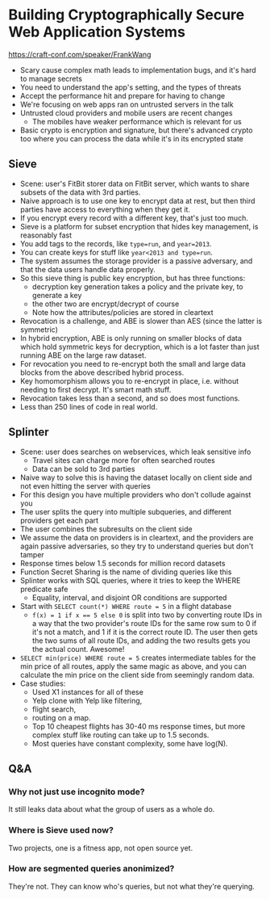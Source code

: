 # Building Cryptographically Secure Web Application Systems

https://craft-conf.com/speaker/FrankWang

- Scary cause complex math leads to implementation bugs,
  and it's hard to manage secrets
- You need to understand the app's setting, and the types of threats
- Accept the performance hit and prepare for having to change
- We're focusing on web apps ran on untrusted servers in the talk
- Untrusted cloud providers and mobile users are recent changes
  - The mobiles have weaker performance which is relevant for us
- Basic crypto is encryption and signature,
  but there's advanced crypto too where you can process the data
  while it's in its encrypted state

## Sieve

- Scene: user's FitBit storer data on FitBit server,
  which wants to share subsets of the data with 3rd parties.
- Naive approach is to use one key to encrypt data at rest,
  but then third parties have access to everything when they get it.
- If you encrypt every record with a different key, that's just too much.
- Sieve is a platform for subset encryption
  that hides key management, is reasonably fast
- You add tags to the records, like `type=run`, and `year=2013`.
- You can create keys for stuff like `year<2013 and type=run`.
- The system assumes the storage provider is a passive adversary,
  and that the data users handle data properly.
- So this sieve thing is public key encryption, but has three functions:
  - decryption key generation takes a policy and the private key,
    to generate a key
  - the other two are encrypt/decrypt of course
  - Note how the attributes/policies are stored in cleartext
- Revocation is a challenge, and ABE is slower than AES
  (since the latter is symmetric)
- In hybrid encryption, ABE is only running on smaller blocks of data
  which hold symmetric keys for decryption, which is a lot faster than
  just running ABE on the large raw dataset.
- For revocation you need to re-encrypt both the small and large data blocks
  from the above described hybrid process.
- Key homomorphism allows you to re-encrypt in place,
  i.e. without needing to first decrypt. It's smart math stuff.
- Revocation takes less than a second, and so does most functions.
- Less than 250 lines of code in real world.

## Splinter

- Scene: user does searches on webservices, which leak sensitive info
  - Travel sites can charge more for often searched routes
  - Data can be sold to 3rd parties
- Naive way to solve this is having the dataset locally on client side
  and not even hitting the server with queries
- For this design you have multiple providers who don't collude against you
- The user splits the query into multiple subqueries,
  and different providers get each part
- The user combines the subresults on the client side
- We assume the data on providers is in cleartext,
  and the providers are again passive adversaries,
  so they try to understand queries but don't tamper
- Response times below 1.5 seconds for million record datasets
- Function Secret Sharing is the name of dividing queries like this
- Splinter works with SQL queries,
  where it tries to keep the WHERE predicate safe
  - Equality, interval, and disjoint OR conditions are supported
- Start with `SELECT count(*) WHERE route = 5` in a flight database
  - `f(x) = 1 if x == 5 else 0` is split into two by converting route IDs
    in a way that the two provider's route IDs for the same row
    sum to 0 if it's not a match, and 1 if it is the correct route ID.
    The user then gets the two sums of all route IDs,
    and adding the two results gets you the actual count. Awesome!
- `SELECT min(price) WHERE route = 5` creates intermediate tables
  for the min price of all routes, apply the same magic as above,
  and you can calculate the min price on the client side
  from seemingly random data.
- Case studies: 
  - Used X1 instances for all of these
  - Yelp clone with Yelp like filtering,
  - flight search,
  - routing on a map.
  - Top 10 cheapest flights has 30-40 ms response times,
    but more complex stuff like routing can take up to 1.5 seconds.
  - Most queries have constant complexity, some have log(N).

## Q&A

### Why not just use incognito mode?

It still leaks data about what the group of users as a whole do.

### Where is Sieve used now?

Two projects, one is a fitness app, not open source yet.

### How are segmented queries anonimized?

They're not. They can know who's queries,
but not what they're querying.
